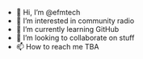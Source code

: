 - 👋 Hi, I’m @efmtech
- 👀 I’m interested in community radio
- 🌱 I’m currently learning GitHub
- 💞️ I’m looking to collaborate on stuff
- 📫 How to reach me TBA

<!---
efmtech/efmtech is a ✨ special ✨ repository because its `README.md` (this file) appears on your GitHub profile.
You can click the Preview link to take a look at your changes.
--->
